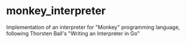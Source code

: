 # monkey_interpreter
Implementation of an interpreter for "Monkey" programming language, following Thorsten Ball's "Writing an Interpreter in Go"
